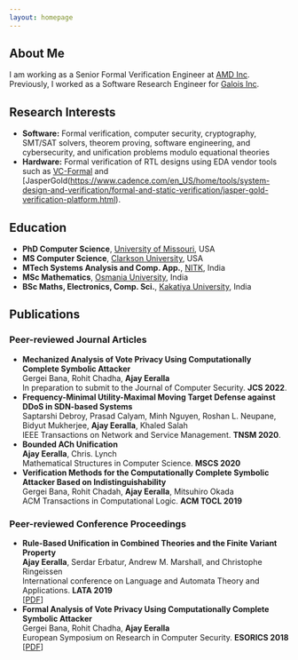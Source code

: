 ```yaml
---
layout: homepage
---
```


## About Me

I am working as a Senior Formal Verification Engineer at [AMD Inc](https://www.amd.com/en). Previously, I worked as a Software Research Engineer for [Galois Inc](https://galois.com/).

## Research Interests
- **Software:** Formal verification, computer security, cryptography, SMT/SAT solvers, theorem proving, software engineering, and cybersecurity, and unification problems modulo equational theories
- **Hardware:** Formal verification of RTL designs using EDA vendor tools such as [VC-Formal](https://www.synopsys.com/verification/static-and-formal-verification/vc-formal.html) and [JasperGold(https://www.cadence.com/en_US/home/tools/system-design-and-verification/formal-and-static-verification/jasper-gold-verification-platform.html).
<!--
- **Computer Vision:** image recognition, image generation, video captioning
- **Machine Learning:** meta-learning, incremental learning, transfer learning
-->
## Education
- **PhD Computer Science**, [University of Missouri](https://missouri.edu/), USA
- **MS Computer Science**, [Clarkson University](https://www.clarkson.edu/), USA
- **MTech Systems Analysis and Comp. App.**, [NITK](https://www.nitk.ac.in/), India
- **MSc Mathematics**, [Osmania University](https://www.osmania.ac.in/), India
- **BSc Maths, Electronics, Comp. Sci.**, [Kakatiya University](https://www.kakatiya.ac.in/), India

<!--
## News
- **[Feb. 2020]** Our paper about incremental learning is accepted to CVPR 2020.
- **[Feb. 2020]** We will host the ACM Multimedia Asia 2020 conference in Singapore!
- **[Sept. 2019]** Our paper about few-shot learning is accepted to NeurIPS 2019.
- **[Mar. 2019]** Our paper about few-shot learning is accepted to CVPR 2019.
-->
## Publications
### Peer-reviewed Journal Articles
- **Mechanized Analysis of Vote Privacy Using Computationally Complete Symbolic Attacker**
  <br>
  Gergei Bana, Rohit Chadha, **Ajay Eeralla**
  <br>
  In preparation to submit to the Journal of Computer Security. **JCS 2022**.
  <br>
- **Frequency-Minimal Utility-Maximal Moving Target Defense against DDoS in SDN-based Systems**
  <br>
  Saptarshi Debroy, Prasad Calyam, Minh Nguyen, Roshan L. Neupane, Bidyut Mukherjee, **Ajay Eeralla**, Khaled Salah
  <br>
  IEEE Transactions on Network and Service Management. **TNSM 2020**.
  <br>
- **Bounded ACh Unification**
  <br>
  **Ajay Eeralla**, Chris. Lynch
  <br>
  Mathematical Structures in Computer Science. **MSCS 2020**
  <br>
- **Verification Methods for the Computationally Complete Symbolic Attacker Based on Indistinguishability**
  <br>
  Gergei Bana, Rohit Chadah, **Ajay Eeralla**, Mitsuhiro Okada
  <br>
  ACM Transactions in Computational Logic. **ACM TOCL 2019**
  <br>
### Peer-reviewed Conference Proceedings
- **Rule-Based Unification in Combined Theories and the Finite Variant Property**
  <br>
  **Ajay Eeralla**, Serdar Erbatur, Andrew M. Marshall, and Christophe Ringeissen
  <br>
  International conference on Language and Automata Theory and Applications. **LATA 2019**
  <br>
  [[PDF](https://hal.inria.fr/hal-01988419/file/combi-fc.pdf)]
  <br>
- **Formal Analysis of Vote Privacy Using Computationally Complete Symbolic Attacker**
  <br>
  Gergei Bana, Rohit Chadha, **Ajay Eeralla**
  <br>
  European Symposium on Research in Computer Security. **ESORICS 2018**
  <br>
  [[PDF](https://eprint.iacr.org/2018/624.pdf)]
  
<!--
- **Mnemonics Training: Multi-Class Incremental Learning without Forgetting**
  <br>
  **Yaoyao Liu**, Yuting Su, An-An Liu, Bernt Schiele, Qianru Sun
  <br>
  IEEE Conference on Computer Vision and Pattern Recognition. **CVPR 2020**.
  <br>
  [[PDF](https://arxiv.org/pdf/2002.10211.pdf)] [[Code](https://github.com/yaoyao-liu/mnemonics)] <strong><i style="color:#e74d3c">Oral Presentation</i></strong>

- **Learning to Self-Train for Semi-Supervised Few-Shot Classification**
  <br>
  Xinzhe Li, Qianru Sun, **Yaoyao Liu**, Shibao Zheng, Qin Zhou, Tat-Seng Chua, Bernt Schiele
  <br>
  33rd Conference on Neural Information Processing Systems. **NeurIPS 2019**.
  <br>
  [[PDF](http://papers.nips.cc/paper/9216-learning-to-self-train-for-semi-supervised-few-shot-classification.pdf)] [[Code](https://github.com/xinzheli1217/learning-to-self-train)]

- **Meta-Transfer Learning for Few-Shot Learning**
  <br>
  Qianru Sun\*, **Yaoyao Liu\***, Tat-Seng Chua, Bernt Schiele
  <br>
  IEEE Conference on Computer Vision and Pattern Recognition. **CVPR 2019**.
  <br>
  [[PDF](http://openaccess.thecvf.com/content_CVPR_2019/papers/Sun_Meta-Transfer_Learning_for_Few-Shot_Learning_CVPR_2019_paper.pdf)] [[Code](https://github.com/yaoyao-liu/meta-transfer-learning)] [[Project](https://mtl.yyliu.net/)]
## Services

- Conference Reviewers: NeurIPS 2020, CVPR 2020.
- Journal Reviewers: T-PAMI, IJCV.
-->
